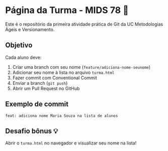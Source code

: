 # Página da Turma - MIDS 78 📘

Este é o repositório da primeira atividade prática de Git da UC Metodologias Ágeis e Versionamento.

## Objetivo
Cada aluno deve:
1. Criar uma branch com seu nome (`feature/adiciona-nome-seunome`)
2. Adicionar seu nome à lista no arquivo `turma.html`
3. Fazer commit com Conventional Commit
4. Enviar a branch (`git push`)
5. Abrir um Pull Request no GitHub

## Exemplo de commit
```
feat: adiciona nome Maria Souza na lista de alunos
```

## Desafio bônus 💡
Abrir o `turma.html` no navegador e visualizar seu nome na lista!
